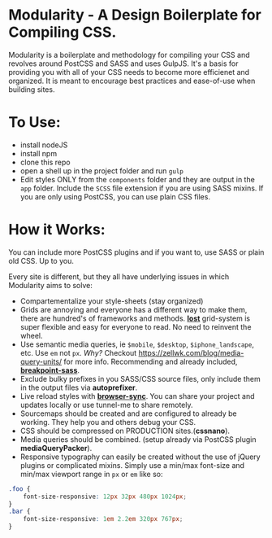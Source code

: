 # Modularity - A Design Boilerplate for Compiling CSS.

Modularity is a boilerplate and methodology for compiling your CSS and revolves around PostCSS and SASS and uses GulpJS. It's a basis for providing you with all of your CSS needs to become more efficienet and organized. It is meant to encourage best practices and ease-of-use when building sites.

# To Use:
- install nodeJS
- install npm
- clone this repo
- open a shell up in the project folder and run `gulp`
- Edit styles ONLY from the `components` folder and they are output in the `app` folder. Include the `SCSS` file extension if you are using SASS mixins. If you are only using PostCSS, you can use plain CSS files.

# How it Works: 

You can include more PostCSS plugins and if you want to, use SASS or plain old CSS. Up to you.

Every site is different, but they all have underlying issues in which Modularity aims to solve:
- Compartementalize your style-sheets (stay organized)
- Grids are annoying and everyone has a different way to make them, there are hundred's of frameworks and methods. **[lost](http://lostgrid.org/)** grid-system is super flexible and easy for everyone to read. No need to reinvent the wheel. 
- Use semantic media queries, ie `$mobile`, `$desktop`, `$iphone_landscape`, etc. Use `em` not `px`. _Why?_ Checkout https://zellwk.com/blog/media-query-units/ for more info. Recommending and already included, **[breakpoint-sass](http://breakpoint-sass.com/)**.
- Exclude bulky prefixes in you SASS/CSS source files, only include them in the output files via **autoprefixer**.
- Live reload styles with **[browser-sync](https://www.browsersync.io/docs/gulp)**. You can share your project and updates locally or use tunnel-me to share remotely.
- Sourcemaps should be created and are configured to already be working. They help you and others debug your CSS.
- CSS should be compressed on PRODUCTION sites.(**cssnano**).
- Media queries should be combined. (setup already via PostCSS plugin **mediaQueryPacker**).
- Responsive typography can easily be created without the use of jQuery plugins or complicated mixins. Simply use a min/max font-size and min/max viewport range in `px` or `em` like so:
```css
.foo {
    font-size-responsive: 12px 32px 480px 1024px;
}
.bar {
    font-size-responsive: 1em 2.2em 320px 767px;
}
```